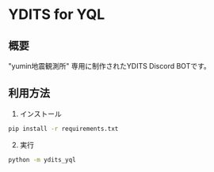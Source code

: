# YDITS for YQL

## 概要

"yumin地震観測所" 専用に制作されたYDITS Discord BOTです。

## 利用方法

1. インストール

```bash
pip install -r requirements.txt
```

2. 実行

```bash
python -m ydits_yql
```
